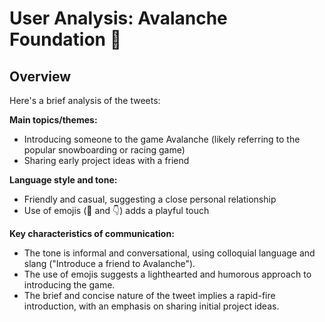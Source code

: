 # User Analysis: Avalanche Foundation 🔺

## Overview

Here's a brief analysis of the tweets:

**Main topics/themes:**

* Introducing someone to the game Avalanche (likely referring to the popular snowboarding or racing game)
* Sharing early project ideas with a friend

**Language style and tone:**

* Friendly and casual, suggesting a close personal relationship
* Use of emojis (🔺 and 👇) adds a playful touch

**Key characteristics of communication:**

* The tone is informal and conversational, using colloquial language and slang ("Introduce a friend to Avalanche").
* The use of emojis suggests a lighthearted and humorous approach to introducing the game.
* The brief and concise nature of the tweet implies a rapid-fire introduction, with an emphasis on sharing initial project ideas.